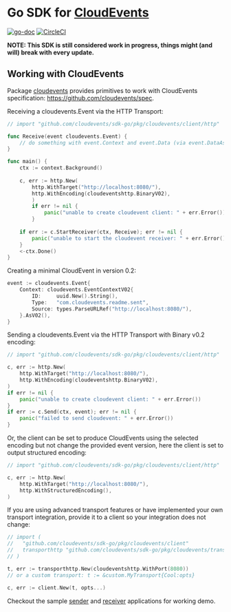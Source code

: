 # Go SDK for [CloudEvents](https://github.com/cloudevents/spec)

[![go-doc](https://godoc.org/github.com/cloudevents/sdk-go?status.svg)](https://godoc.org/github.com/cloudevents/sdk-go)
[![CircleCI](https://circleci.com/gh/cloudevents/sdk-go.svg?style=svg)](https://circleci.com/gh/cloudevents/sdk-go)

**NOTE: This SDK is still considered work in progress, things might (and will)
break with every update.**

## Working with CloudEvents

Package [cloudevents](./pkg/cloudevents) provides primitives to work with
CloudEvents specification: https://github.com/cloudevents/spec.

Receiving a cloudevents.Event via the HTTP Transport:

```go
// import "github.com/cloudevents/sdk-go/pkg/cloudevents/client/http"

func Receive(event cloudevents.Event) {
	// do something with event.Context and event.Data (via event.DataAs(foo)
}

func main() {
	ctx := context.Background()
	
	c, err := http.New(
		http.WithTarget("http://localhost:8080/"),
		http.WithEncoding(cloudeventshttp.BinaryV02),
		)
		if err != nil {
			panic("unable to create cloudevent client: " + err.Error())
		}
	
	if err := c.StartReceiver(ctx, Receive); err != nil {
		panic("unable to start the cloudevent receiver: " + err.Error())
	}
	<-ctx.Done()
}
```

Creating a minimal CloudEvent in version 0.2:

```go
event := cloudevents.Event{
	Context: cloudevents.EventContextV02{
		ID:     uuid.New().String(),
		Type:   "com.cloudevents.readme.sent",
		Source: types.ParseURLRef("http://localhost:8080/"),
	}.AsV02(),
}
```

Sending a cloudevents.Event via the HTTP Transport with Binary v0.2 encoding:

```go
// import "github.com/cloudevents/sdk-go/pkg/cloudevents/client/http"

c, err := http.New(
	http.WithTarget("http://localhost:8080/"),
	http.WithEncoding(cloudeventshttp.BinaryV02),
)
if err != nil {
	panic("unable to create cloudevent client: " + err.Error())
}
if err := c.Send(ctx, event); err != nil {
	panic("failed to send cloudevent: " + err.Error())
}
```

Or, the client can be set to produce CloudEvents using the selected encoding but
not change the provided event version, here the client is set to output
structured encoding:

```go
// import "github.com/cloudevents/sdk-go/pkg/cloudevents/client/http"

c, err := http.New(
	http.WithTarget("http://localhost:8080/"),
	http.WithStructuredEncoding(),
)
```

If you are using advanced transport features or have implemented your own
transport integration, provide it to a client so your integration does not
change:

```go
// import (
//   "github.com/cloudevents/sdk-go/pkg/cloudevents/client"
//   transporthttp "github.com/cloudevents/sdk-go/pkg/cloudevents/transport/http"
// )

t, err := transporthttp.New(cloudeventshttp.WithPort(8080))
// or a custom transport: t := &custom.MyTransport{Cool:opts}

c, err := client.New(t, opts...)
```

Checkout the sample [sender](./cmd/samples/http/sender) and
[receiver](./cmd/samples/http/receiver) applications for working demo.
